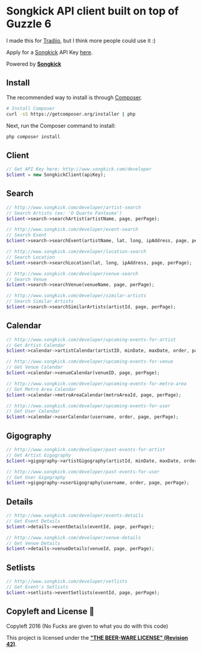 # Songkick API client built on top of Guzzle 6

I made this for [Tradiio](https://tradiio.com), but I think more people could use it :)

Apply for a [Songkick](http://www.songkick.com/) API Key [here](http://www.songkick.com/api_key_requests/new).

Powered by **[Songkick](http://www.songkick.com/)**

## Install

The recommended way to install is through
[Composer](http://getcomposer.org).

```bash
# Install Composer
curl -sS https://getcomposer.org/installer | php
```

Next, run the Composer command to install:

```bash
php composer install
```

## Client

```php
// Get API Key here: http://www.songkick.com/developer
$client = new SongkickClient(apiKey);
```

## Search

```php
// http://www.songkick.com/developer/artist-search
// Search Artists (ex: 'O Quarto Fantasma')
$client->search->searchArtist(artistName, page, perPage);

// http://www.songkick.com/developer/event-search
// Search Event
$client->search->searchEvent(artistName, lat, long, ipAddress, page, perPage);

// http://www.songkick.com/developer/location-search
// Search Location
$client->search->searchLocation(lat, long, ipAddress, page, perPage);

// http://www.songkick.com/developer/venue-search
// Search Venue
$client->search->searchVenue(venueName, page, perPage);

// http://www.songkick.com/developer/similar-artists
// Search Similar Artists
$client->search->searchSimilarArtists(artistId, page, perPage);
```

## Calendar

```php
// http://www.songkick.com/developer/upcoming-events-for-artist
// Get Artist Calendar
$client->calendar->artistCalendar(artistID, minDate, maxDate, order, page, perPage);

// http://www.songkick.com/developer/upcoming-events-for-venue
// Get Venue Calendar
$client->calendar->venueCalendar(venueID, page, perPage);

// http://www.songkick.com/developer/upcoming-events-for-metro-area
// Get Metro Area Calendar
$client->calendar->metroAreaCalendar(metroAreaId, page, perPage);

// http://www.songkick.com/developer/upcoming-events-for-user
// Get User Calendar
$client->calendar->userCalendar(username, order, page, perPage);
```

## Gigography

```php
// http://www.songkick.com/developer/past-events-for-artist
// Get Artist Gigography
$client->gigography->artistGigography(artistId, minDate, maxDate, order, page, perPage);

// http://www.songkick.com/developer/past-events-for-user
// Get User Gigography
$client->gigography->userGigography(username, order, page, perPage);
```

## Details

```php
// http://www.songkick.com/developer/events-details
// Get Event Details
$client->details->eventDetails(eventId, page, perPage);

// http://www.songkick.com/developer/venue-details
// Get Venue Details
$client->details->venueDetails(venueId, page, perPage);
```

## Setlists

```php
// http://www.songkick.com/developer/setlists
// Get Event's Setlists
$client->setlists->eventSetlists(eventId, page, perPage);
```

## Copyleft and License :poop:

Copyleft 2016 (No Fucks are given to what you do with this code)

This project is licensed under the **["THE BEER-WARE LICENSE" (Revision 42)](http://www.cs.trincoll.edu/hfoss/wiki/Chris_Fei:_Beerware_License)**.